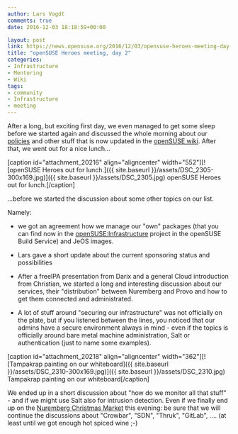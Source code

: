 ```yaml
---
author: Lars Vogdt
comments: true
date: 2016-12-03 18:18:59+00:00

layout: post
link: https://news.opensuse.org/2016/12/03/opensuse-heroes-meeting-day-2/
title: "openSUSE Heroes meeting, day 2"
categories:
- Infrastructure
- Mentoring
- Wiki
tags:
- community
- Infrastructure
- meeting
---
```

After a long, but exciting first day, we even managed to get some sleep before we started again and discussed the whole morning about our [policies](https://en.opensuse.org/openSUSE:Infrastructure_policy) and other stuff that is now updated in the [openSUSE wiki](https://en.opensuse.org/openSUSE:Heroes). After that, we went out for a nice lunch...

[caption id="attachment_20216" align="aligncenter" width="552"][![openSUSE Heroes out for lunch.]({{ site.baseurl }}/assets/DSC_2305-300x169.jpg)]({{ site.baseurl }}/assets/DSC_2305.jpg) openSUSE Heroes out for lunch.[/caption]

...before we started the discussion about some other topics on our list.

<!-- more -->

Namely:



 	
  * we got an agreement how we manage our "own" packages (that you can find now in the [openSUSE:Infrastructure](https://build.opensuse.org/project/show/openSUSE:infrastructure) project in the openSUSE Build Service) and JeOS images.

 	
  * Lars gave a short update about the current sponsoring status and possibilities

 	
  * After a freeIPA presentation from Darix and a general Cloud introduction from Christian, we started a long and interesting discussion about our services, their "distribution" between Nuremberg and Provo and how to get them connected and administrated.

 	
  * A lot of stuff around "securing our infrastructure" was not officially on the plate, but if you listened between the lines, you noticed that our admins have a secure environment always in mind - even if the topics is officially around bare metal machine administration, Salt or authentication (just to name some examples).

[caption id="attachment_20218" align="aligncenter" width="362"][![Tampakrap painting on our whiteboard]({{ site.baseurl }}/assets/DSC_2310-300x169.jpg)]({{ site.baseurl }}/assets/DSC_2310.jpg) Tampakrap painting on our whiteboard[/caption]

We ended up in a short discussion about "how do we monitor all that stuff" - and if we might use Salt also for intrusion detection. Even if we finally end up on the [Nuremberg Christmas Market](http://www.christkindlesmarkt.de/en/) this evening: be sure that we will continue the discussions about "Crowbar", "SDN", "Thruk", "GitLab", .... (at least until we got enough hot spiced wine ;-)

		
